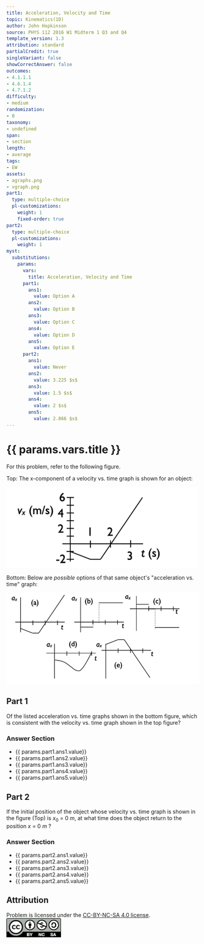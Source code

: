 ```yaml
---
title: Acceleration, Velocity and Time
topic: Kinematics(1D)
author: John Hopkinson
source: PHYS 112 2016 W1 Midterm 1 Q3 and Q4
template_version: 1.3
attribution: standard
partialCredit: true
singleVariant: false
showCorrectAnswer: false
outcomes:
- 4.1.1.1
- 4.6.1.4
- 4.7.1.2
difficulty:
- medium
randomization:
- 0
taxonomy:
- undefined
span:
- section
length:
- average
tags:
- EW
assets:
- agraphs.png
- vgraph.png
part1:
  type: multiple-choice
  pl-customizations:
    weight: 1
    fixed-order: true
part2:
  type: multiple-choice
  pl-customizations:
    weight: 1
myst:
  substitutions:
    params:
      vars:
        title: Acceleration, Velocity and Time
      part1:
        ans1:
          value: Option A
        ans2:
          value: Option B
        ans3:
          value: Option C
        ans4:
          value: Option D
        ans5:
          value: Option E
      part2:
        ans1:
          value: Never
        ans2:
          value: 3.225 $s$
        ans3:
          value: 1.5 $s$
        ans4:
          value: 2 $s$
        ans5:
          value: 2.866 $s$
---
```

# {{ params.vars.title }}
For this problem, refer to the following figure.

Top: The x-component of a velocity vs. time graph is shown for an object:

<img src="vgraph.png" alt= "The top graph is velocity vs time of an object where at t=0 the velocity is negative 1, from t=1 to t=1.5 the velocity is negative 2, at t=2 the velocity is 0. After t=2 the velocity continually increases." width = 500>

Bottom: Below are *possible* options of that same object's "acceleration vs. time" graph:

<img src="agraphs.png" alt="There are 5 graphs depicted below the velocity vs time graph. The 5 graphs depict acceleration vs time and are labelled A through E. Graph A is the same shape as the top graph. Graph B shows a negative acceleration from t=0 to t=1 and a positive acceleration from t=1.5 onwards. Graph C shows a positive acceleration from t=0 to t=1 and a negative acceleration from t=1.5 onwards. Graph D shows a negative acceleration curve that reaches the lowest at around t=2 and is 0 at t=3. Graph E shows increasing positive acceleration from t=0 to t=1, from t=1.5 and onwards the acceleration decreases." width=700>

## Part 1

Of the listed acceleration vs. time graphs shown in the bottom figure, which is consistent with the velocity vs. time graph shown in the top figure?

### Answer Section

- {{ params.part1.ans1.value}}
- {{ params.part1.ans2.value}}
- {{ params.part1.ans3.value}}
- {{ params.part1.ans4.value}}
- {{ params.part1.ans5.value}}

## Part 2

If the initial position of the object whose velocity vs. time graph is shown in the figure (Top) is $x_0$ = 0 $m$, at what time does the object return to the position $x$ = 0 $m$ ?

### Answer Section

- {{ params.part2.ans1.value}}
- {{ params.part2.ans2.value}}
- {{ params.part2.ans3.value}}
- {{ params.part2.ans4.value}}
- {{ params.part2.ans5.value}}

## Attribution

Problem is licensed under the [CC-BY-NC-SA 4.0 license](https://creativecommons.org/licenses/by-nc-sa/4.0/).<br> ![The Creative Commons 4.0 license requiring attribution-BY, non-commercial-NC, and share-alike-SA license.](https://raw.githubusercontent.com/firasm/bits/master/by-nc-sa.png)
